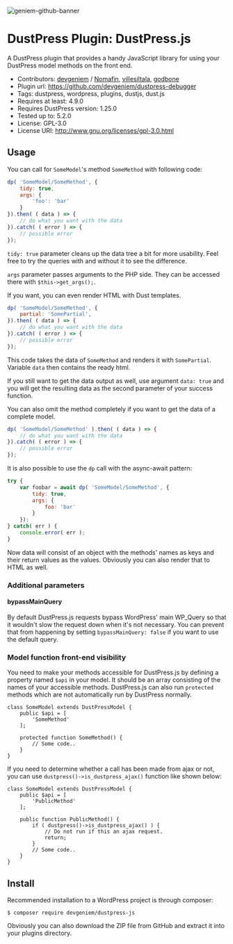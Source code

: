 ![geniem-github-banner](https://cloud.githubusercontent.com/assets/5691777/14319886/9ae46166-fc1b-11e5-9630-d60aa3dc4f9e.png)
# DustPress Plugin: DustPress.js

A DustPress plugin that provides a handy JavaScript library for using your DustPress model methods on the front end.

- Contributors: [devgeniem](https://github.com/devgeniem) / [Nomafin](https://github.com/Nomafin), [villesiltala](https://github.com/villesiltala), [godbone](https://github.com/godbone)
- Plugin url: https://github.com/devgeniem/dustpress-debugger
- Tags: dustpress, wordpress, plugins, dustjs, dust.js
- Requires at least: 4.9.0
- Requires DustPress version: 1.25.0
- Tested up to: 5.2.0
- License: GPL-3.0
- License URI: http://www.gnu.org/licenses/gpl-3.0.html

## Usage

You can call for `SomeModel`'s method `SomeMethod` with following code:

```js
dp( 'SomeModel/SomeMethod', {
    tidy: true,
    args: {
        'foo': 'bar'
    }
}).then( ( data ) => {
    // do what you want with the data
}).catch( ( error ) => {
    // possible error
});
```

`tidy: true` parameter cleans up the data tree a bit for more usability. Feel free to try the queries with and without it to see the difference.

`args` parameter passes arguments to the PHP side. They can be accessed there with `$this->get_args();`.

If you want, you can even render HTML with Dust templates.

```js
dp( 'SomeModel/SomeMethod', {
    partial: 'SomePartial',
}).then( ( data ) => {
    // do what you want with the data
}).catch( ( error ) => {
    // possible error
});
```
This code takes the data of `SomeMethod` and renders it with `SomePartial`. Variable `data` then contains the ready html.

If you still want to get the data output as well, use argument `data: true` and you will get the resulting data as the second parameter of your success function.

You can also omit the method completely if you want to get the data of a complete model.

```js
dp( 'SomeModel/SomeMethod' ).then( ( data ) => {
    // do what you want with the data
}).catch( ( error ) => {
    // possible error
});
```

It is also possible to use the `dp` call with the async-await pattern:

```js
try {
    var foobar = await dp( 'SomeModel/SomeMethod', {
        tidy: true,
        args: {
            foo: 'bar'
        }
    });
} catch( err ) {
    console.error( err );
}
```

Now data will consist of an object with the methods' names as keys and their return values as the values. Obviously you can also render that to HTML as well.

### Additional parameters

#### bypassMainQuery

By default DustPress.js requests bypass WordPress' main WP_Query so that it wouldn't slow the request down when it's not necessary. You can prevent that from happening by setting `bypassMainQuery: false` if you want to use the default query.

### Model function front-end visibility

You need to make your methods accessible for DustPress.js by defining a property named `$api` in your model. It should be an array consisting of the names of your accessible methods. DustPress.js can also run `protected` methods which are not automatically run by DustPress normally.

```
class SomeModel extends DustPressModel {
    public $api = [
        'SomeMethod'
    ];

    protected function SomeMethod() {
        // Some code..
    }
}
```

If you need to determine whether a call has been made from ajax or not, you can use `dustpress()->is_dustpress_ajax()` function like shown below:

```
class SomeModel extends DustPressModel {
    public $api = [
        'PublicMethod'
    ];

    public function PublicMethod() {
        if ( dustpress()->is_dustpress_ajax() ) {
            // Do not run if this an ajax request.
            return;
        }
        // Some code..
    }
}
```

## Install

Recommended installation to a WordPress project is through composer:
```
$ composer require devgeniem/dustpress-js
```

Obviously you can also download the ZIP file from GitHub and extract it into your plugins directory.
